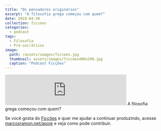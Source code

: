 ```yaml
---
title: "Os pensadores originários"
excerpt: "A filosofia grega começou com quem?"
date: 2019-04-30
collection: ficcoes
categories:
  - podcast
tags: 
  - Filosofia
  - Pré-socráticos
image: 
  path: /assets/images/ficcoes.jpg
  thumbnail: assets/images/ficcoes400x200.jpg
  caption: "Podcast Ficções"
---
```


<iframe src="https://anchor.fm/podcastficcoes/embed/episodes/Os-pensadores-originrios-e3t2u5/a-ae6p0a" height="102px" width="400px" frameborder="0" scrolling="no"></iframe>
A filosofia grega começou com quem?

Se você gosta do [Ficções](https://marcosramon.net/ficcoes/) e quer me ajudar a continuar produzindo, acesse [marcosramon.net/apoie](https://marcosramon.net/apoie/) e veja como pode contribuir. 
